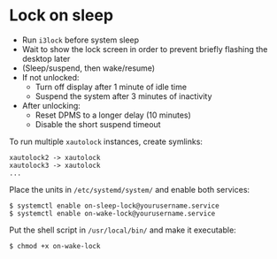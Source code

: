 # Lock on sleep
* Run `i3lock` before system sleep
* Wait to show the lock screen in order to prevent briefly flashing the desktop later
* (Sleep/suspend, then wake/resume)
* If not unlocked:
  * Turn off display after 1 minute of idle time
  * Suspend the system after 3 minutes of inactivity
* After unlocking:
  * Reset DPMS to a longer delay (10 minutes)
  * Disable the short suspend timeout

To run multiple `xautolock` instances, create symlinks:
```
xautolock2 -> xautolock
xautolock3 -> xautolock
...
```
Place the units in `/etc/systemd/system/` and enable both services:
```
$ systemctl enable on-sleep-lock@yourusername.service
$ systemctl enable on-wake-lock@yourusername.service
```
Put the shell script in `/usr/local/bin/` and make it executable:
```
$ chmod +x on-wake-lock
```
